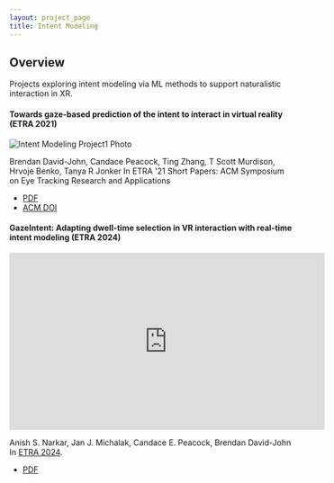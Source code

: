 ```yaml
---
layout: project_page
title: Intent Modeling
---
```


## Overview

Projects exploring intent modeling via ML methods to support naturalistic interaction in XR.

#### Towards gaze-based prediction of the intent to interact in virtual reality (ETRA 2021)

![Intent Modeling Project1 Photo]({{root_url}}/assets/images/projects/intent-modeling-project1.png)

Brendan David-John, Candace Peacock, Ting Zhang, T Scott Murdison, Hrvoje Benko, Tanya R Jonker
In ETRA '21 Short Papers: ACM Symposium on Eye Tracking Research and Applications

- [PDF](https://tanyajonker.com/assets/publications/David-John_et_al_2021_ETRA.pdf)
- [ACM DOI](https://doi.org/10.1145/3448018.3458008)


#### GazeIntent: Adapting dwell-time selection in VR interaction with real-time intent modeling (ETRA 2024)

<iframe width="560" height="315" src="https://www.youtube.com/embed/R5MP_YCiEkk?si=W2Au7YX1n7ODJ20o" title="YouTube video player" frameborder="0" allow="accelerometer; autoplay; clipboard-write; encrypted-media; gyroscope; picture-in-picture; web-share" referrerpolicy="strict-origin-when-cross-origin" allowfullscreen></iframe>

Anish S. Narkar, Jan J. Michalak, Candace E. Peacock, Brendan David-John \
In [ETRA 2024](https://etra.acm.org/2024/).

- [PDF](https://arxiv.org/pdf/2404.13829)